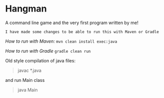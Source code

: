 # Hangman
A command line game and the very first program written by me! 

`I have made some changes to be able to run this with Maven or Gradle`

*How to run with Maven:* `mvn clean install exec:java`
 
*How to run with Gradle* `gradle clean run`


Old style compilation of java files:
>javac *.java

and run Main class
>java Main
